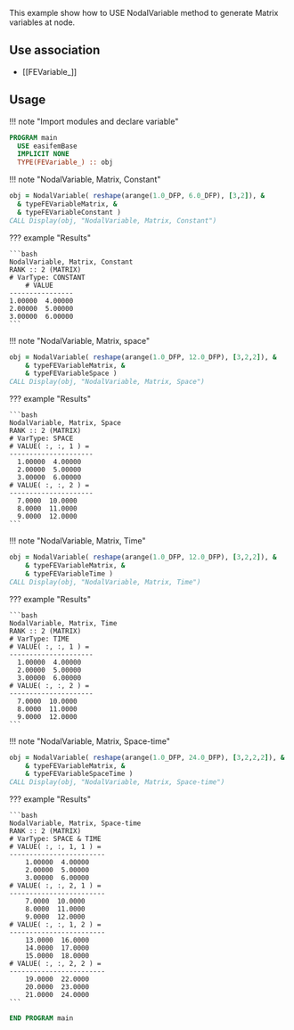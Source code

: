This example show how to USE NodalVariable method to generate Matrix variables at node.

## Use association

- [[FEVariable_]]

## Usage

!!! note "Import modules and declare variable"

```fortran
PROGRAM main
  USE easifemBase
  IMPLICIT NONE
  TYPE(FEVariable_) :: obj
```

!!! note "NodalVariable, Matrix, Constant"

```fortran
obj = NodalVariable( reshape(arange(1.0_DFP, 6.0_DFP), [3,2]), &
  & typeFEVariableMatrix, &
  & typeFEVariableConstant )
CALL Display(obj, "NodalVariable, Matrix, Constant")
```

??? example "Results"

    ```bash
    NodalVariable, Matrix, Constant
    RANK :: 2 (MATRIX)
    # VarType: CONSTANT
        # VALUE
    ----------------
    1.00000  4.00000
    2.00000  5.00000
    3.00000  6.00000
    ```

!!! note "NodalVariable, Matrix, space"

```fortran
obj = NodalVariable( reshape(arange(1.0_DFP, 12.0_DFP), [3,2,2]), &
    & typeFEVariableMatrix, &
    & typeFEVariableSpace )
CALL Display(obj, "NodalVariable, Matrix, Space")
```

??? example "Results"

    ```bash
    NodalVariable, Matrix, Space
    RANK :: 2 (MATRIX)
    # VarType: SPACE
    # VALUE( :, :, 1 ) =
    ---------------------
      1.00000  4.00000
      2.00000  5.00000
      3.00000  6.00000
    # VALUE( :, :, 2 ) =
    ---------------------
      7.0000  10.0000
      8.0000  11.0000
      9.0000  12.0000
    ```

!!! note "NodalVariable, Matrix, Time"

```fortran
obj = NodalVariable( reshape(arange(1.0_DFP, 12.0_DFP), [3,2,2]), &
    & typeFEVariableMatrix, &
    & typeFEVariableTime )
CALL Display(obj, "NodalVariable, Matrix, Time")
```

??? example "Results"

    ```bash
    NodalVariable, Matrix, Time
    RANK :: 2 (MATRIX)
    # VarType: TIME
    # VALUE( :, :, 1 ) =
    ---------------------
      1.00000  4.00000
      2.00000  5.00000
      3.00000  6.00000
    # VALUE( :, :, 2 ) =
    ---------------------
      7.0000  10.0000
      8.0000  11.0000
      9.0000  12.0000
    ```

!!! note "NodalVariable, Matrix, Space-time"

```fortran
obj = NodalVariable( reshape(arange(1.0_DFP, 24.0_DFP), [3,2,2,2]), &
    & typeFEVariableMatrix, &
    & typeFEVariableSpaceTime )
CALL Display(obj, "NodalVariable, Matrix, Space-time")
```

??? example "Results"

    ```bash
    NodalVariable, Matrix, Space-time
    RANK :: 2 (MATRIX)
    # VarType: SPACE & TIME
    # VALUE( :, :, 1, 1 ) =
    ------------------------
        1.00000  4.00000
        2.00000  5.00000
        3.00000  6.00000
    # VALUE( :, :, 2, 1 ) =
    ------------------------
        7.0000  10.0000
        8.0000  11.0000
        9.0000  12.0000
    # VALUE( :, :, 1, 2 ) =
    ------------------------
        13.0000  16.0000
        14.0000  17.0000
        15.0000  18.0000
    # VALUE( :, :, 2, 2 ) =
    ------------------------
        19.0000  22.0000
        20.0000  23.0000
        21.0000  24.0000
    ```

```fortran
END PROGRAM main
```
